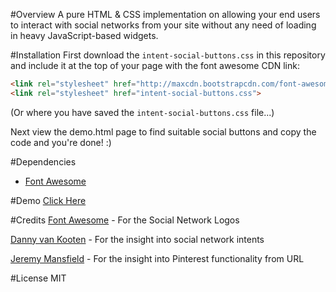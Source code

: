 #Overview 
A pure HTML & CSS implementation on allowing your end users to interact with social networks from your site without any need of loading in heavy JavaScript-based widgets.

#Installation 
First download the `intent-social-buttons.css` in this repository and include it at the top of your page with the font awesome CDN link:

```html
<link rel="stylesheet" href="http://maxcdn.bootstrapcdn.com/font-awesome/4.3.0/css/font-awesome.min.css">
<link rel="stylesheet" href="intent-social-buttons.css">
```
(Or where you have saved the `intent-social-buttons.css` file...)

Next view the demo.html page to find suitable social buttons and copy the code and you're done! :) 

#Dependencies
* [Font Awesome](http://fortawesome.github.io/Font-Awesome/) 

#Demo
[Click Here](https://htmlpreview.github.io/?https://raw.githubusercontent.com/rapidwebltd/Intent-Social-Buttons/master/demo.html)

#Credits
[Font Awesome](http://fortawesome.github.io/Font-Awesome/) - For the Social Network Logos

[Danny van Kooten](https://dannyvankooten.com/add-plain-html-social-sharing-links-posts/) - For the insight into social network intents

[Jeremy Mansfield](http://www.brandaiddesignco.com/insights/add-a-custom-pinterest-pin-it-button-to-your-website/) - For the insight into Pinterest functionality from URL

#License 
MIT